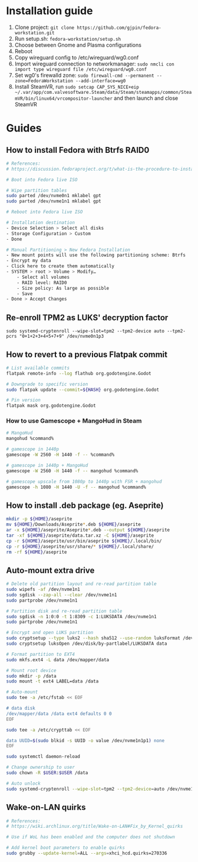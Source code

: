 # Installation guide

1. Clone project: `git clone https://github.com/gjpin/fedora-workstation.git`
2. Run setup.sh: `fedora-workstation/setup.sh`
3. Choose between Gnome and Plasma configurations
4. Reboot
5. Copy wireguard config to /etc/wireguard/wg0.conf
6. Import wireguard connection to networkmanager: `sudo nmcli con import type wireguard file /etc/wireguard/wg0.conf`
7. Set wg0's firewalld zone: `sudo firewall-cmd --permanent --zone=FedoraWorkstation --add-interface=wg0`
8. Install SteamVR, run `sudo setcap CAP_SYS_NICE+eip ~/.var/app/com.valvesoftware.Steam/data/Steam/steamapps/common/SteamVR/bin/linux64/vrcompositor-launcher` and then launch and close SteamVR

# Guides

## How to install Fedora with Btrfs RAID0

```bash
# References:
# https://discussion.fedoraproject.org/t/what-is-the-procedure-to-install-fedora-37-in-raid0/79347/5

# Boot into Fedora live ISO

# Wipe partition tables
sudo parted /dev/nvme0n1 mklabel gpt
sudo parted /dev/nvme1n1 mklabel gpt

# Reboot into Fedora live ISO

# Installation destination
- Device Selection > Select all disks
- Storage Configuration > Custom
- Done

# Manual Partitioning > New Fedora Installation
- New mount points will use the following partitioning scheme: Btrfs
- Encrypt my data
- Click here to create them automatically
- SYSTEM > root > Volume > Modify…
    - Select all volumes
    - RAID level: RAID0
    - Size policy: As large as possible
    - Save
- Done > Accept Changes
```

## Re-enroll TPM2 as LUKS' decryption factor

`sudo systemd-cryptenroll --wipe-slot=tpm2 --tpm2-device auto --tpm2-pcrs "0+1+2+3+4+5+7+9" /dev/nvme0n1p3`

## How to revert to a previous Flatpak commit

```bash
# List available commits
flatpak remote-info --log flathub org.godotengine.Godot

# Downgrade to specific version
sudo flatpak update --commit=${HASH} org.godotengine.Godot

# Pin version
flatpak mask org.godotengine.Godot
```

### How to use Gamescope + MangoHud in Steam

```bash
# MangoHud
mangohud %command%

# gamescope in 1440p
gamescope -W 2560 -H 1440 -f -- %command%

# gamescope in 1440p + MangoHud
gamescope -W 2560 -H 1440 -f -- mangohud %command%

# gamescope upscale from 1080p to 1440p with FSR + mangohud
gamescope -h 1080 -H 1440 -U -f -- mangohud %command%
```

## How to install .deb package (eg. Aseprite)

```bash
mkdir -p ${HOME}/aseprite
mv ${HOME}/Downloads/Aseprite*.deb ${HOME}/aseprite
ar -x ${HOME}/aseprite/Aseprite*.deb --output ${HOME}/aseprite
tar -xf ${HOME}/aseprite/data.tar.xz -C ${HOME}/aseprite
cp -r ${HOME}/aseprite/usr/bin/aseprite ${HOME}/.local/bin/
cp -r ${HOME}/aseprite/usr/share/* ${HOME}/.local/share/
rm -rf ${HOME}/aseprite
```

## Auto-mount extra drive

```bash
# Delete old partition layout and re-read partition table
sudo wipefs -af /dev/nvme1n1
sudo sgdisk --zap-all --clear /dev/nvme1n1
sudo partprobe /dev/nvme1n1

# Partition disk and re-read partition table
sudo sgdisk -n 1:0:0 -t 1:8309 -c 1:LUKSDATA /dev/nvme1n1
sudo partprobe /dev/nvme1n1

# Encrypt and open LUKS partition
sudo cryptsetup --type luks2 --hash sha512 --use-random luksFormat /dev/disk/by-partlabel/LUKSDATA
sudo cryptsetup luksOpen /dev/disk/by-partlabel/LUKSDATA data

# Format partition to EXT4
sudo mkfs.ext4 -L data /dev/mapper/data

# Mount root device
sudo mkdir -p /data
sudo mount -t ext4 LABEL=data /data

# Auto-mount
sudo tee -a /etc/fstab << EOF

# data disk
/dev/mapper/data /data ext4 defaults 0 0
EOF

sudo tee -a /etc/crypttab << EOF

data UUID=$(sudo blkid -s UUID -o value /dev/nvme1n1p1) none
EOF

sudo systemctl daemon-reload

# Change ownership to user
sudo chown -R $USER:$USER /data

# Auto unlock
sudo systemd-cryptenroll --wipe-slot=tpm2 --tpm2-device=auto /dev/nvme1n1p1
```

## Wake-on-LAN quirks

```bash
# References:
# https://wiki.archlinux.org/title/Wake-on-LAN#Fix_by_Kernel_quirks

# Use if WoL has been enabled and the computer does not shutdown

# Add kernel boot parameters to enable quirks
sudo grubby --update-kernel=ALL --args=xhci_hcd.quirks=270336
```
